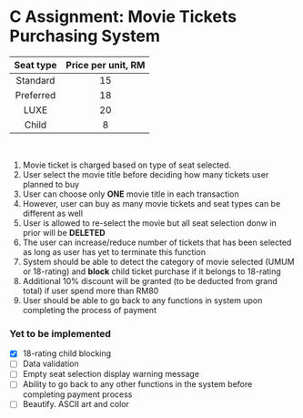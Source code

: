 # C Assignment: Movie Tickets Purchasing System

|Seat type|Price per unit, RM|
|:---:|:---:|
|Standard|15|
|Preferred|18|
|LUXE|20|
|Child|8|

<br>

1. Movie ticket is charged based on type of seat selected.
2. User select the movie title before deciding how many tickets user planned to buy
3. User can choose only **ONE** movie title in each transaction
4. However, user can buy as many movie tickets and seat types can be different as well
5. User is allowed to re-select the movie but all seat selection donw in prior will be **DELETED**
6. The user can increase/reduce number of tickets that has been selected as long as user has yet to terminate this function
7. System should be able to detect the category of movie selected (UMUM or 18-rating) and **block** child ticket purchase if it belongs to 18-rating
8. Additional 10% discount will be granted (to be deducted from grand total) if user spend more than RM80
9. User should be able to go back to any functions in system upon completing the process of payment

### Yet to be implemented

- [x] 18-rating child blocking
- [ ] Data validation
- [ ] Empty seat selection display warning message
- [ ] Ability to go back to any other functions in the system before completing payment process
- [ ] Beautify. ASCII art and color
